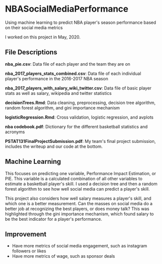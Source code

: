 # NBASocialMediaPerformance
Using machine learning to predict NBA player's season performance based on their social media metrics

I worked on this project in May, 2020.

## File Descriptions

**nba_pie.csv**: Data file of each player and the team they are on  

**nba_2017_players_stats_combined.csv**: Data file of each individual player's performance in the 2016-2017 NBA season  

**nba_2017_players_with_salary_wiki_twitter.csv**: Data file of basic player stats as well as salary, wikipedia and twitter statistics  

**decisionTrees.Rmd**: Data cleaning, preprocessing, decision tree algorithm, random forest algorithm, and gini importance mechanism  

**logisticRegression.Rmd**: Cross validation, logistic regression, and avplots  

**nba codebook.pdf**: Dictionary for the different basketball statistics and acronyms  

**PSTAT131FinalProjectSubmission.pdf**: My team's final project submission, includes the writeup and our code at the bottom.  

## Machine Learning

This focuses on predicting one variable, Performance Impact Estimation, or PIE. This variable is a calculated combination of all other variables to estimate a basketball player's skill. I used a decision tree and then a random forest algorithm to see how well social media can predict a player's skill.

This project also considers how well salary measures a player's skill, and which one is a better measurement. Can the masses on social media do a better job at recognizing the best players, or does money talk? This was highlighted through the gini importance mechanism, which found salary to be the best indicator for a player's performance.

## Improvement

- Have more metrics of social media engagement, such as instagram followers or likes
- Have more metrics of wage, such as sponsor deals


